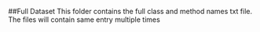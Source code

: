 ##Full Dataset
This folder contains the full class and method names txt file. The files will contain same entry multiple times